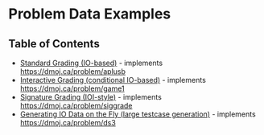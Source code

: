 # Problem Data Examples

## Table of Contents
* [Standard Grading (IO-based)](/problem_examples/standard/aplusb) - implements <https://dmoj.ca/problem/aplusb>
* [Interactive Grading (conditional IO-based)](/problem_examples/interactive/game1) - implements <https://dmoj.ca/problem/game1>
* [Signature Grading (IOI-style)](/problem_examples/signature/siggrade) - implements <https://dmoj.ca/problem/siggrade>
* [Generating IO Data on the Fly (large testcase generation)](/problem_examples/generator/ds3) - implements <https://dmoj.ca/problem/ds3>
